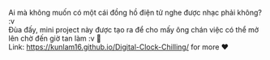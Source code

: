 Ai mà không muốn có một cái đồng hồ điện tử nghe được nhạc phải không? :v <br/>
Đùa đấy, mini project này được tạo ra để cho mấy ông chán việc có thể mở lên chờ đến giờ tan làm :v 🤡<br/>
Link: https://kunlam16.github.io/Digital-Clock-Chilling/ for more ❤️
